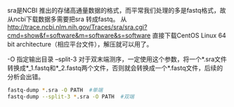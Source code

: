 sra是NCBI 推出的存储高通量数据的格式，而平常我们处理的多是fastq格式，故从ncbi下载数据多需要把sra 转成fastq。 从 http://trace.ncbi.nlm.nih.gov/Traces/sra/sra.cgi?cmd=show&f=software&m=software&s=software 直接下载CentOS Linux 64 bit architecture（相应平台文件），解压就可以用了。

-O 指定输出目录
–split-3 对于双末端测序，一定使用这个参数，将一个\*.sra文件转换成\*_1.fastq和\*_2.fastq两个文件，否则就会转换成一个\*.fastq文件，后续的分析会出错。
```bash
fastq-dump *.sra -O PATH  #单端
fastq-dump --split-3 *.sra -O PATH  #双端
```